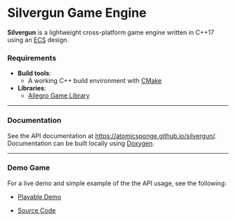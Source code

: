 #  Silvergun Game Engine

__Silvergun__ is a lightweight cross-platform game engine written in C++17 using an [ECS](https://en.wikipedia.org/wiki/Entity_component_system) design.

### Requirements
 - __Build tools__:
    - A working C++ build environment with [CMake](https://cmake.org)
 - __Libraries__:
    - [Allegro Game Library](https://liballeg.org)

-----

### Documentation

See the API documentation at <https://atomicsponge.github.io/silvergun/>.  Documentation can be built locally using [Doxygen](https://doxygen.nl/index.html).

-----

### Demo Game

For a live demo and simple example of the the API usage, see the following:

- [Playable Demo](https://atomicsponge.github.io/slv-demo-01/)

- [Source Code](https://github.com/AtomicSponge/slv-demo-01)
